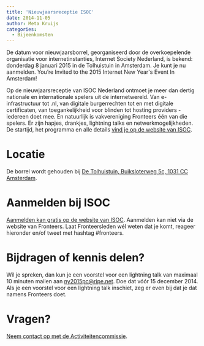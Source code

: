 ```yaml
---
title: 'Nieuwjaarsreceptie ISOC'
date: 2014-11-05
author: Meta Kruijs
categories:
  - Bijeenkomsten
---
```


De datum voor nieuwjaarsborrel, georganiseerd door de overkoepelende organisatie voor internetinstanties, Internet Society Nederland, is bekend: donderdag 8 januari 2015 in de Tolhuistuin in Amsterdam. Je kunt je nu aanmelden. You’re Invited to the 2015 Internet New Year's Event In Amsterdam!

Op de nieuwjaarsreceptie van ISOC Nederland ontmoet je meer dan dertig nationale en internationale spelers uit de internetwereld. Van e-infrastructuur tot .nl, van digitale burgerrechten tot en met digitale certificaten, van toegankelijkheid voor blinden tot hosting providers - iedereen doet mee. En natuurlijk is vakvereniging Fronteers één van die spelers.
Er zijn hapjes, drankjes, lightning talks en netwerkmogelijkheden. De startijd, het programma en alle details [vind je op de website van ISOC](http://isoc.nl/activ/2015-newyear.htm).

# Locatie

De borrel wordt gehouden bij [De Tolhuistuin, Buiksloterweg 5c, 1031 CC Amsterdam](http://www.tolhuistuin.nl/de-tolhuistuin/bereikbaarheid).

# Aanmelden bij ISOC

[Aanmelden kan gratis op de website van ISOC](http://isoc.nl/activ/2015-newyear.htm).
Aanmelden kan niet via de website van Fronteers. Laat Fronteersleden wél weten dat je komt, reageer hieronder en/of tweet met hashtag #fronteers.

# Bijdragen of kennis delen?

Wil je spreken, dan kun je een voorstel voor een lightning talk van maximaal 10 minuten mailen aan <ny2015pc@ripe.net>. Doe dat vóór 15 december 2014.
Als je een voorstel voor een lightning talk inschiet, zeg er even bij dat je dat namens Fronteers doet.

# Vragen?

[Neem contact op met de Activiteitencommissie](/vereniging/commissies/activiteiten).
